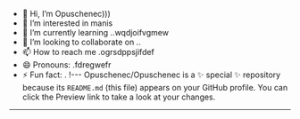 - 👋 Hi, I’m Opuschenec)))
- 👀 I’m interested in manis
- 🌱 I’m currently learning ..wqdjoifvgmew
- 💞️ I’m looking to collaborate on ..
- 📫 How to reach me .ogrsdppsjifdef
- 😄 Pronouns: .fdregwefr
- ⚡ Fun fact: .
!---
Opuschenec/Opuschenec is a ✨ special ✨ repository because its `README.md` (this file) appears on your GitHub profile.
You can click the Preview link to take a look at your changes.
---
